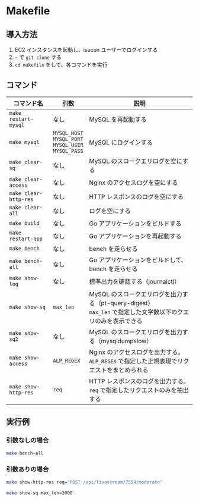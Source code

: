 # Makefile

## 導入方法

1. EC2 インスタンスを起動し、isucon ユーザーでログインする
2.  `~` で `git clone` する
3.   `cd makefile` をして、各コマンドを実行

## コマンド

| コマンド名 | 引数 | 説明 |
|--|--|--|
| `make restart-mysql` | なし | MySQL を再起動する |
| `make mysql` | `MYSQL_HOST`<br>`MYSQL_PORT`<br>`MYSQL_USER`<br>`MYSQL_PASS` | MySQL にログインする |
| `make clear-sq` | なし | MySQL のスロークエリログを空にする |
| `make clear-access` | なし | Nginx のアクセスログを空にする |
| `make clear-http-res` | なし | HTTP レスポンスのログを空にする |
| `make clear-all` | なし | ログを空にする |
| `make build` | なし | Go アプリケーションをビルドする |
| `make restart-app` | なし | Go アプリケーションを再起動する |
| `make bench` | なし | bench を走らせる |
| `make bench-all` | なし | Go アプリケーションをビルドして、bench を走らせる |
| `make show-log` | なし | 標準出力を確認する（journalctl） |
| `make show-sq` | `max_len` | MySQL のスロークエリログを出力する（pt-query-digest）<br>`max_len` で指定した文字数以下のクエリのみを表示できる |
| `make show-sq2` | なし | MySQL のスロークエリログを出力する（mysqldumpslow） |
| `make show-access` | `ALP_REGEX` | Nginx のアクセスログを出力する。<br>`ALP_REGEX` で指定した正規表現でリクエストをまとめられる |
| `make show-http-res` | `req` | HTTP レスポンスのログを出力する。<br>`req` で指定したリクエストのみを抽出する |

## 実行例

### 引数なしの場合

```sh
make bench-all
```

### 引数ありの場合

```sh
make show-http-res req="POST /api/livestream/7554/moderate"
```

```sh
make show-sq max_len=2000
```

